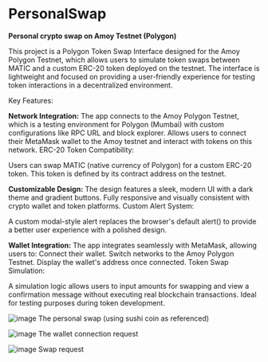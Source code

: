 # PersonalSwap
**Personal crypto swap on Amoy Testnet (Polygon)**

This project is a Polygon Token Swap Interface designed for the Amoy Polygon Testnet, which allows users to simulate token swaps between MATIC and a custom ERC-20 token deployed on the testnet. The interface is lightweight and focused on providing a user-friendly experience for testing token interactions in a decentralized environment.

Key Features:

**Network Integration:**
The app connects to the Amoy Polygon Testnet, which is a testing environment for Polygon (Mumbai) with custom configurations like RPC URL and block explorer.
Allows users to connect their MetaMask wallet to the Amoy testnet and interact with tokens on this network.
ERC-20 Token Compatibility:

Users can swap MATIC (native currency of Polygon) for a custom ERC-20 token. This token is defined by its contract address on the testnet.


**Customizable Design:**
The design features a sleek, modern UI with a dark theme and gradient buttons.
Fully responsive and visually consistent with crypto wallet and token platforms.
Custom Alert System:

A custom modal-style alert replaces the browser's default alert() to provide a better user experience with a polished design.


**Wallet Integration:**
The app integrates seamlessly with MetaMask, allowing users to:
Connect their wallet.
Switch networks to the Amoy Polygon Testnet.
Display the wallet's address once connected.
Token Swap Simulation:

A simulation logic allows users to input amounts for swapping and view a confirmation message without executing real blockchain transactions.
Ideal for testing purposes during token development.

![image](https://github.com/user-attachments/assets/331dbfbf-85ae-4432-b73d-4a2658527952)
The personal swap (using sushi coin as referenced)


![image](https://github.com/user-attachments/assets/61c14311-7a08-490c-9ed6-3fd884b4717a)
The wallet connection request

![image](https://github.com/user-attachments/assets/4ce47d9c-be81-427d-ba9b-473bcfbab4cd)
Swap request
